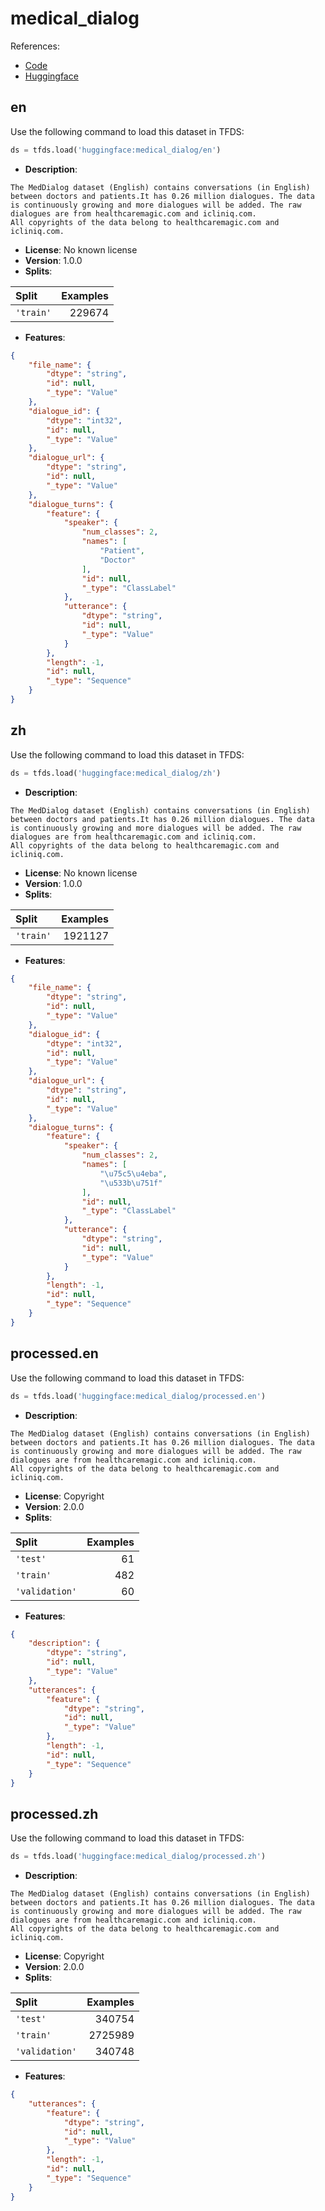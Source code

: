 # medical_dialog

References:

*   [Code](https://github.com/huggingface/datasets/blob/master/datasets/medical_dialog)
*   [Huggingface](https://huggingface.co/datasets/medical_dialog)


## en


Use the following command to load this dataset in TFDS:

```python
ds = tfds.load('huggingface:medical_dialog/en')
```

*   **Description**:

```
The MedDialog dataset (English) contains conversations (in English) between doctors and patients.It has 0.26 million dialogues. The data is continuously growing and more dialogues will be added. The raw dialogues are from healthcaremagic.com and icliniq.com.
All copyrights of the data belong to healthcaremagic.com and icliniq.com.
```

*   **License**: No known license
*   **Version**: 1.0.0
*   **Splits**:

Split  | Examples
:----- | -------:
`'train'` | 229674

*   **Features**:

```json
{
    "file_name": {
        "dtype": "string",
        "id": null,
        "_type": "Value"
    },
    "dialogue_id": {
        "dtype": "int32",
        "id": null,
        "_type": "Value"
    },
    "dialogue_url": {
        "dtype": "string",
        "id": null,
        "_type": "Value"
    },
    "dialogue_turns": {
        "feature": {
            "speaker": {
                "num_classes": 2,
                "names": [
                    "Patient",
                    "Doctor"
                ],
                "id": null,
                "_type": "ClassLabel"
            },
            "utterance": {
                "dtype": "string",
                "id": null,
                "_type": "Value"
            }
        },
        "length": -1,
        "id": null,
        "_type": "Sequence"
    }
}
```



## zh


Use the following command to load this dataset in TFDS:

```python
ds = tfds.load('huggingface:medical_dialog/zh')
```

*   **Description**:

```
The MedDialog dataset (English) contains conversations (in English) between doctors and patients.It has 0.26 million dialogues. The data is continuously growing and more dialogues will be added. The raw dialogues are from healthcaremagic.com and icliniq.com.
All copyrights of the data belong to healthcaremagic.com and icliniq.com.
```

*   **License**: No known license
*   **Version**: 1.0.0
*   **Splits**:

Split  | Examples
:----- | -------:
`'train'` | 1921127

*   **Features**:

```json
{
    "file_name": {
        "dtype": "string",
        "id": null,
        "_type": "Value"
    },
    "dialogue_id": {
        "dtype": "int32",
        "id": null,
        "_type": "Value"
    },
    "dialogue_url": {
        "dtype": "string",
        "id": null,
        "_type": "Value"
    },
    "dialogue_turns": {
        "feature": {
            "speaker": {
                "num_classes": 2,
                "names": [
                    "\u75c5\u4eba",
                    "\u533b\u751f"
                ],
                "id": null,
                "_type": "ClassLabel"
            },
            "utterance": {
                "dtype": "string",
                "id": null,
                "_type": "Value"
            }
        },
        "length": -1,
        "id": null,
        "_type": "Sequence"
    }
}
```



## processed.en


Use the following command to load this dataset in TFDS:

```python
ds = tfds.load('huggingface:medical_dialog/processed.en')
```

*   **Description**:

```
The MedDialog dataset (English) contains conversations (in English) between doctors and patients.It has 0.26 million dialogues. The data is continuously growing and more dialogues will be added. The raw dialogues are from healthcaremagic.com and icliniq.com.
All copyrights of the data belong to healthcaremagic.com and icliniq.com.
```

*   **License**: Copyright
*   **Version**: 2.0.0
*   **Splits**:

Split  | Examples
:----- | -------:
`'test'` | 61
`'train'` | 482
`'validation'` | 60

*   **Features**:

```json
{
    "description": {
        "dtype": "string",
        "id": null,
        "_type": "Value"
    },
    "utterances": {
        "feature": {
            "dtype": "string",
            "id": null,
            "_type": "Value"
        },
        "length": -1,
        "id": null,
        "_type": "Sequence"
    }
}
```



## processed.zh


Use the following command to load this dataset in TFDS:

```python
ds = tfds.load('huggingface:medical_dialog/processed.zh')
```

*   **Description**:

```
The MedDialog dataset (English) contains conversations (in English) between doctors and patients.It has 0.26 million dialogues. The data is continuously growing and more dialogues will be added. The raw dialogues are from healthcaremagic.com and icliniq.com.
All copyrights of the data belong to healthcaremagic.com and icliniq.com.
```

*   **License**: Copyright
*   **Version**: 2.0.0
*   **Splits**:

Split  | Examples
:----- | -------:
`'test'` | 340754
`'train'` | 2725989
`'validation'` | 340748

*   **Features**:

```json
{
    "utterances": {
        "feature": {
            "dtype": "string",
            "id": null,
            "_type": "Value"
        },
        "length": -1,
        "id": null,
        "_type": "Sequence"
    }
}
```



